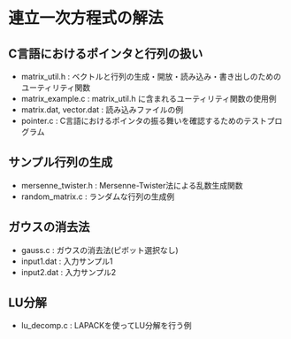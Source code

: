 # 連立一次方程式の解法

## C言語におけるポインタと行列の扱い

- matrix_util.h : ベクトルと行列の生成・開放・読み込み・書き出しのためのユーティリティ関数
- matrix_example.c : matrix_util.h に含まれるユーティリティ関数の使用例
- matrix.dat, vector.dat : 読み込みファイルの例
- pointer.c : C言語におけるポインタの振る舞いを確認するためのテストプログラム

## サンプル行列の生成

- mersenne_twister.h : Mersenne-Twister法による乱数生成関数
- random_matrix.c : ランダムな行列の生成例

## ガウスの消去法

- gauss.c : ガウスの消去法(ピボット選択なし)
- input1.dat : 入力サンプル1
- input2.dat : 入力サンプル2

## LU分解

- lu_decomp.c : LAPACKを使ってLU分解を行う例

